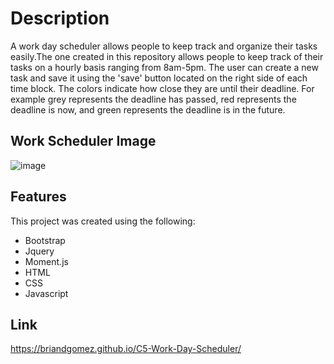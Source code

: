 # Description
A work day scheduler allows people to keep track and organize their tasks easily.The one created in this repository allows people to keep track of their tasks on a hourly basis ranging from 8am-5pm. The user can create a new task and save it using the 'save' button located on the right side of each time block. The colors indicate how close they are until their deadline. For example grey represents the deadline has passed, red represents the deadline is now, and green represents the deadline is in the future.  

## Work Scheduler Image
![image](https://user-images.githubusercontent.com/69539559/134822776-cc5cc3db-3c27-4ac5-a9cd-931f4cf47bb1.png)

## Features
This project was created using the following:
* Bootstrap
* Jquery
* Moment.js
* HTML
* CSS
* Javascript

## Link
 https://briandgomez.github.io/C5-Work-Day-Scheduler/

